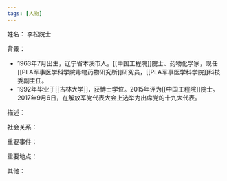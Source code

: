 ```yaml
---
tags: [人物]
---
```


姓名：
李松院士

背景：
- 1963年7月出生，辽宁省本溪市人。[[中国工程院]]院士、药物化学家，现任[[PLA军事医学科学院毒物药物研究所]]研究员，[[PLA军事医学科学院]]科技委副主任。
- 1992年毕业于[[吉林大学]]，获博士学位。2015年评为[[中国工程院]]院士。 2017年9月6日，在解放军党代表大会上选举为出席党的十九大代表。

描述：

社会关系：

重要事件：

重要地点：

其他：
